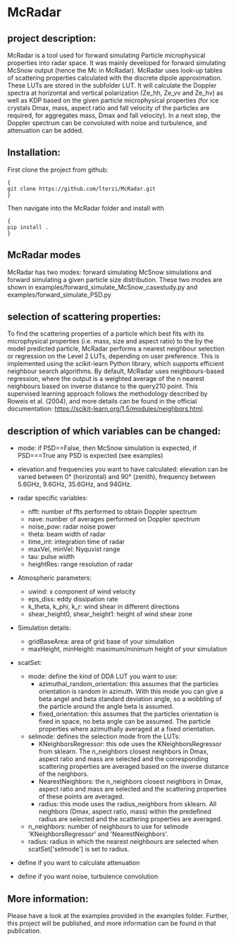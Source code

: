 # McRadar
## project description:
McRadar is a tool used for forward simulating Particle microphysical properties into radar space. It was mainly developed for forward simulating McSnow output (hence the Mc in McRadar). McRadar uses look-up tables of scattering properties calculated with the discrete dipole approximation. These LUTs are stored in the subfolder LUT. It will calculate the Doppler spectra at horizontal and vertical polarization (Ze_hh, Ze_vv and Ze_hv) as well as KDP based on the given particle microphysical properties (for ice crystals Dmax, mass, aspect ratio and fall velocity of the particles are required, for aggregates mass, Dmax and fall velocity). In a next step, the Doppler spectrum can be convoluted with noise and turbulence, and attenuation can be added. 

## Installation: 
First clone the project from github: 

```
{
git clone https://github.com/lterzi/McRadar.git
}
```
Then navigate into the McRadar folder and install with 

```
{
pip install .
}
```


## McRadar modes
McRadar has two modes: forward simulating McSnow simulations and forward simulating a given particle size distribution. These two modes are shown in examples/forward_simulate_McSnow_casestudy.py and examples/forward_simulate_PSD.py

## selection of scattering properties:

To find the scattering properties of a particle which best fits with its microphysical properties (i.e. mass, size and aspect ratio) to the by the model predicted particle, McRadar performs a nearest neighbour selection or regression on the Level 2 LUTs, depending on user preference. This is implemented using the scikit-learn Python library, which supports efficient neighbour search algorithms. By default, McRadar uses neighbours-based regression, where the output is a weighted average of the n nearest neighbours based on  inverse distance to the query210 point. This supervised learning approach follows the methodology described by Roweis et al. (2004), and more details can be found in the official documentation: https://scikit-learn.org/1.5/modules/neighbors.html.

## description of which variables can be changed: 
- mode: if PSD==False, then McSnow simulation is expected, if PSD===True any PSD is expected (see examples)
- elevation and frequencies you want to have calculated: elevation can be varied between 0° (horizontal) and 90° (zenith), frequency between 5.6GHz, 9.6GHz, 35.6GHz, and 94GHz. 
- radar specific variables: 
    - nfft: number of ffts performed to obtain Doppler spectrum
    - nave: number of averages performed on Doppler spectrum
    - noise_pow: radar noise power
    - theta: beam width of radar
    - time_int: integration time of radar
    - maxVel, minVel: Nyquvist range
    - tau: pulse width
    - heightRes: range resolution of radar
- Atmospheric parameters: 
    - uwind: x component of wind velocity
    - eps_diss: eddy dissipation rate
    - k_theta, k_phi, k_r: wind shear in different directions
    - shear_height0, shear_height1: height of wind shear zone
- Simulation details:
    - gridBaseArea: area of grid base of your simulation
    - maxHeight, minHeight: maximum/minimum height of your simulation
- scatSet: 
    - mode: define the kind of DDA LUT you want to use:
        - azimuthal_random_orientation: this assumes that the particles orientation is random in azimuth. With this mode you can give a beta angel and beta standard deviation angle, so a wobbling of the particle around the angle beta is assumed.
        - fixed_orientation: this assumes that the particles orientation is fixed in space, no beta angle can be assumed. The particle properties where azimuthally averaged at a fixed orientation.
    - selmode: defines the selection mode from the LUTs:
        - KNeighborsRegressor: this ode uses the KNeighborsRegressor from sklearn. The n_neighbors closest neighbors in Dmax, aspect ratio and mass are selected and the corresponding scattering properties are averaged based on the inverse distance of the neighbors.
        - NearestNeighbors: the n_neighbors closest neighbors in Dmax, aspect ratio and mass are selected and the scattering properties of these points are averaged.
        - radius: this mode uses the radius_neighbors from sklearn. All neighbors (Dmax, aspect ratio, mass) within the predefined radius are selected and the scattering properties are averaged.
    - n_neighbors: number of neighbours to use for selmode 'KNeighborsRegressor' and 'NearestNeighbors'.
    - radius: radius in which the nearest neighbours are selected when scatSet['selmode'] is set to radius.
    
- define if you want to calculate attenuation
- define if you want noise, turbulence convolution

## More information: 
Please have a look at the examples provided in the examples folder. Further, this project will be published, and more information can be found in that publication. 